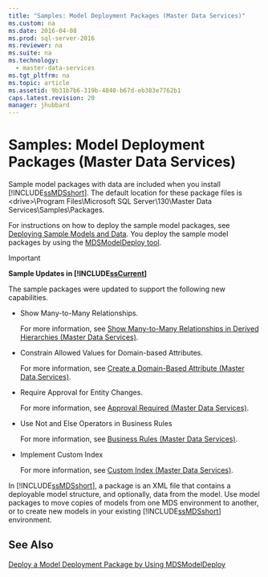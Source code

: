 ```yaml
---
title: "Samples: Model Deployment Packages (Master Data Services)"
ms.custom: na
ms.date: 2016-04-08
ms.prod: sql-server-2016
ms.reviewer: na
ms.suite: na
ms.technology: 
  - master-data-services
ms.tgt_pltfrm: na
ms.topic: article
ms.assetid: 9b31b7b6-319b-4840-b67d-eb383e7762b1
caps.latest.revision: 20
manager: jhubbard
---
```

# Samples: Model Deployment Packages (Master Data Services)
Sample model packages with data are included when you install [!INCLUDE[ssMDSshort](../../Topics/TopicNameContainA/includes/ssMDSshort_md.md)]. The default location for these package files is <drive\>\Program Files\Microsoft SQL Server\130\Master Data Services\Samples\Packages.  
  
 For instructions on how to deploy the sample model packages, see [Deploying Sample Models and Data](../../Topics/TopicNameNotContainA/Get-Started-with-Master-Data-Services--SQL-Server-2016-.md#deploySample). You deploy the sample model packages by using the [MDSModelDeploy tool](../../Topics/TopicNameContainA/Deploy-a-Model-Deployment-Package-by-Using-MDSModelDeploy.md).  
  
> [!IMPORTANT]  
>  **Sample Updates in [!INCLUDE[ssCurrent](../../Topics/TopicNameContainA/includes/ssCurrent_md.md)]**  
>   
>  The sample packages were updated to support the following new capabilities.  
>   
>  -   Show Many-to-Many Relationships.  
>   
>      For more information, see [Show Many-to-Many Relationships in Derived Hierarchies (Master Data Services)](../../Topics/TopicNameNotContainA/Show-Many-to-Many-Relationships-in-Derived-Hierarchies--Master-Data-Services-.md).  
> -   Constrain Allowed Values for Domain-based Attributes.  
>   
>      For more information, see [Create a Domain-Based Attribute (Master Data Services)](../../Topics/TopicNameContainA/Create-a-Domain-Based-Attribute--Master-Data-Services-.md).  
> -   Require Approval for Entity Changes.  
>   
>      For more information, see [Approval Required (Master Data Services)](../../Topics/TopicNameNotContainA/Approval-Required--Master-Data-Services-.md).  
> -   Use Not and Else Operators in Business Rules  
>   
>      For more information, see [Business Rules (Master Data Services)](../../Topics/TopicNameNotContainA/Business-Rules--Master-Data-Services-.md).  
> -   Implement Custom Index  
>   
>      For more information, see [Custom Index (Master Data Services)](../../Topics/TopicNameNotContainA/Custom-Index--Master-Data-Services-.md).  
  
 In [!INCLUDE[ssMDSshort](../../Topics/TopicNameContainA/includes/ssMDSshort_md.md)], a package is an XML file that contains a deployable model structure, and optionally, data from the model. Use model packages to move copies of models from one MDS environment to another, or to create new models in your existing [!INCLUDE[ssMDSshort](../../Topics/TopicNameContainA/includes/ssMDSshort_md.md)] environment.  
  
## See Also  
 [Deploy a Model Deployment Package by Using MDSModelDeploy](../../Topics/TopicNameContainA/Deploy-a-Model-Deployment-Package-by-Using-MDSModelDeploy.md)